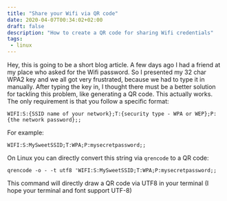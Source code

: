 ```yaml
---
title: "Share your Wifi via QR code"
date: 2020-04-07T00:34:02+02:00
draft: false
description: "How to create a QR code for sharing Wifi credentials"
tags:
 - linux
---
```


Hey, this is going to be a short blog article. A few days ago I had a friend at my place who asked for the Wifi password.
So I presented my 32 char WPA2 key and we all got very frustrated, because we had to type it in manually.
After typing the key in, I thought there must be a better solution for tackling this problem, like generating a QR code.
This actually works. The only requirement is that you follow a specific format:

`WIFI:S:{SSID name of your network};T:{security type - WPA or WEP};P:{the network password};;`

For example:

`WIFI:S:MySweetSSID;T:WPA;P:mysecretpassword;;`

On Linux you can directly convert this string via `qrencode` to a QR code:

`qrencode -o - -t utf8 'WIFI:S:MySweetSSID;T:WPA;P:mysecretpassword;;`

This command will directly draw a QR code via UTF8 in your terminal (I hope your terminal and font support UTF-8)
